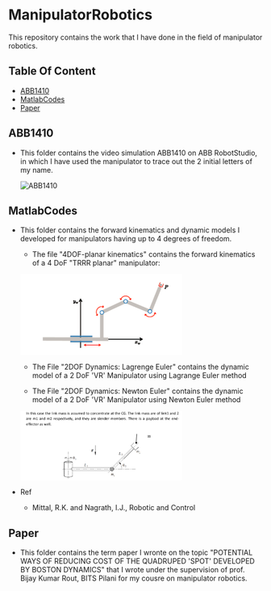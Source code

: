 # ManipulatorRobotics
 This repository contains the work that I have done in the field of manipulator robotics.</h3>

## Table Of Content
* [ABB1410](#abb1410)
* [MatlabCodes](#matlabcodes)
* [Paper](#paper)

## ABB1410
* This folder contains the video simulation ABB1410 on ABB RobotStudio, in which I have used the manipulator to trace out the 2 initial letters of my name.
 
  ![ABB1410](https://user-images.githubusercontent.com/86218311/131247213-b79a527e-ae4a-4c77-be93-fbc895bf884e.gif)


## MatlabCodes

 * This folder contains the forward kinematics and dynamic models I developed for manipulators having up to 4 degrees of freedom.


     * The file "4DOF-planar kinematics" contains the forward kinematics of a 4 DoF "TRRR planar" manipulator:

     <img src ="https://github.com/TD0013/ManipulatorRobotics/blob/main/MatlabCodes/4-DOF%20Robot.png"
     width="320" alt="4-DOF Robot" style="vertical-align:middle">
     



     * The File "2DOF Dynamics: Lagrenge Euler" contains the dynamic model of a 2 DoF 'VR' Manipulator using Lagrange Euler method
         
     * The File "2DOF Dynamics: Newton Euler" contains the dynamic model of a 2 DoF 'VR' Manipulator using Newton Euler method
     
     <img src ="https://github.com/TD0013/ManipulatorRobotics/blob/main/MatlabCodes/2DOF-Robot.png"
     width="320" alt="2-DOF Robot" style="vertical-align:middle">
     
 * Ref
   *  Mittal, R.K. and Nagrath, I.J., Robotic and Control

## Paper
* This folder contains the term paper I wronte on the topic "POTENTIAL WAYS OF REDUCING COST OF THE QUADRUPED 'SPOT' DEVELOPED BY BOSTON DYNAMICS" that I wrote under the supervision of prof. Bijay Kumar Rout, BITS Pilani for my cousre on manipulator robotics.  


